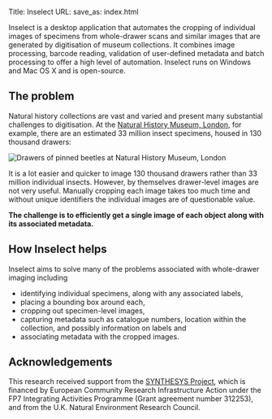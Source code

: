 Title: Inselect
URL:
save_as: index.html

Inselect is a desktop application that automates the cropping of individual images of
specimens from whole-drawer scans and similar images that are generated by
digitisation of museum collections. It combines image processing, barcode
reading, validation of user-defined metadata and batch processing to offer a
high level of automation. Inselect runs on Windows and Mac OS X and is
open-source.

## The problem

Natural history collections are vast and varied and present many substantial
challenges to digitisation.
At the [Natural History Museum, London](https://www.nhm.ac.uk),
for example, there are an estimated 33 million insect specimens, housed in 130
thousand drawers:

![Drawers of pinned beetles at Natural History Museum, London]({filename}/images/pinned_fisheye.jpg)

It is a lot easier and quicker to image 130 thousand drawers rather than 33
million individual insects. However, by themselves drawer-level images are not
very useful. Manually cropping each image takes too much time and without unique
identifiers the individual images are of questionable value.

**The challenge is to efficiently get a single image of each object along
with its associated metadata.**

## How Inselect helps
Inselect aims to solve many of the problems associated with whole-drawer imaging
including

* identifying individual specimens, along with any associated labels,
* placing a bounding box around each,
* cropping out specimen-level images,
* capturing metadata such as catalogue numbers, location within the collection,
and possibly information on labels and
* associating metadata with the cropped images.

## Acknowledgements
This research received support from the
[SYNTHESYS Project](http://www.synthesys.info/), which is financed by European
Community Research Infrastructure Action under the FP7 Integrating Activities
Programme (Grant agreement number 312253), and from the U.K. Natural Environment
Research Council.
